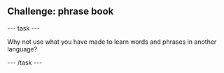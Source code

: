 ## Challenge: phrase book

--- task ---

Why not use what you have made to learn words and phrases in another language?

--- /task ---
